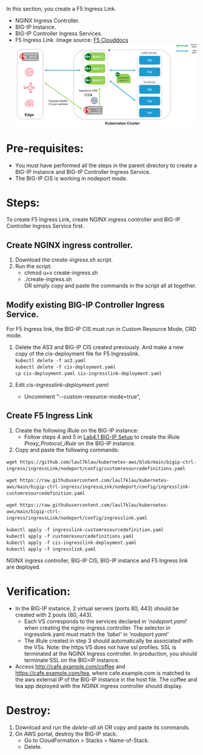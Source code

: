 In this section, you create a F5 Ingress Link.  
- NGINX Ingress Controller.  
- BIG-IP Instance.  
- BIG-IP Controller Ingress Services.  
- F5 Ingress Link. 
Image source: [F5 Clouddocs](https://clouddocs.f5.com/containers/latest/userguide/ingresslink/)
![F5 Ingress Link](ingress-link-diagram.png)

# Pre-requisites:
- You must have performed all the steps in the parent directory to create a BIG-IP instance and BIG-IP Controller Ingress Service.  
- The BIG-IP CIS is working in nodeport mode.

# Steps:
To create F5 Ingress Link, create NGINX ingress controller and BIG-IP Controller Ingress Service first.  
## Create NGINX ingress controller.   
1. Download the *create-ingress.sh* script.  
2. Run the script:  
   - chmod u+x create-ingress.sh    
   - ./create-ingress.sh   
   OR simply copy and paste the commands in the script all at together.   
   
## Modify existing BIG-IP Controller Ingress Service.  
For F5 Ingress link, the BIG-IP CIS must run in Custom Resource Mode, CRD mode. 
1. Delete the AS3 and BIG-IP CIS created previously. And make a new copy of the cis-deployment file for F5 Ingresslink.  
``kubectl delete -f as3.yaml``  
``kubectl delete -f cis-deployment.yaml``   
``cp cis-deployment.yaml cis-ingresslink-deployment.yaml``  

2. Edit *cis-ingresslink-deployment.yaml*:  
	 - Uncomment "--custom-resource-mode=true",  

## Create F5 Ingress Link
1. Create the following iRule on the BIG-IP instance:
   - Follow steps 4 and 5 in [Lab4.1 BIG-IP Setup](https://clouddocs.f5.com/training/community/containers/html/class1/module4/lab1.html) to create the iRule *Proxy_Protocol_iRule* on the BIG-IP instance.  
2. Copy and paste the following commands:  

``wget https://github.com/laul7klau/kubernetes-aws/blob/main/bigip-ctrl-ingress/ingressLink/nodeport/config/customresourcedefinitions.yaml ``     

``wget https://raw.githubusercontent.com/laul7klau/kubernetes-aws/main/bigip-ctrl-ingress/ingressLink/nodeport/config/ingresslink-customresourcedefinition.yaml``

``wget https://raw.githubusercontent.com/laul7klau/kubernetes-aws/main/bigip-ctrl-ingress/ingressLink/nodeport/config/ingresslink.yaml``   

``kubectl apply -f ingresslink-customresourcedefinition.yaml``    
``kubectl apply -f customresourcedefinitions.yaml``   
``kubectl apply -f cis-ingresslink-deployment.yaml``   
``kubectl apply -f ingresslink.yaml``    

NGINX ingress controller, BIG-IP CIS, BIG-IP instance and F5 Ingress link are deployed.

# Verification:
- In the BIG-IP instance, 2 virtual servers (ports 80, 443) should be created with 2 pools (80, 443). 
  - Each VS corresponds to the services declared in *'nodeport.yaml'* when creating the nginx-ingress controller. The selector in ingresslink.yaml must match the *'label'* in *'nodeport.yaml'*
  - The iRule created in step 3 should automatically be associated with the VSs.
  Note: the https VS does not have ssl profiles. SSL is terminated at the NGINX Ingress controller. In production, you should terminate SSL on the BIG=IP instance.  
- Access http://cafe.example.com/coffee and https://cafe.example.com/tea, where cafe.example.com is matched to the aws external IP of the BIG-IP instance in the host file. The coffee and tea app deployed with the NGINX ingress controller should display.

# Destroy:
1. Download and run the *delete-all.sh* OR copy and paste its commands.  
2. On AWS portal, destroy the BIG-IP stack.  
   - Go to CloudFormation > Stacks > Name-of-Stack. 
   - Delete.  





 
